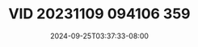 --- 
title: "VID 20231109 094106 359"
description: "nonton   VID 20231109 094106 359 durasi panjang full terbaru"
date: 2024-09-25T03:37:33-08:00
file_code: "hzl4kesu4g9u"
draft: false
cover: "ysvp8gwd2doeccvw.jpg"
tags: ["VID", "bokep-indo", "bokep-viral", "bokep-ig"]
length: 1645
fld_id: "1390654"
foldername: "Asia8"
categories: ["Asia8"]
views: 13
---